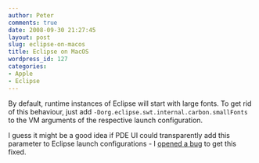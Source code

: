 ```yaml
---
author: Peter
comments: true
date: 2008-09-30 21:27:45
layout: post
slug: eclipse-on-macos
title: Eclipse on MacOS
wordpress_id: 127
categories:
- Apple
- Eclipse
---
```


By default, runtime instances of Eclipse will start with large fonts. To get rid of this behaviour, just add `-Dorg.eclipse.swt.internal.carbon.smallFonts` to the VM arguments of the respective launch configuration. 

I guess it might be a good idea if PDE UI could transparently add this parameter to Eclipse launch configurations - I [opened a bug](https://bugs.eclipse.org/bugs/show_bug.cgi?id=249179) to get this fixed.
